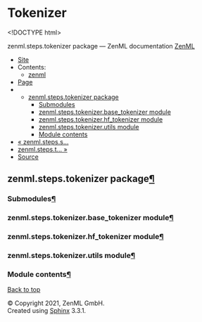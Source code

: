 # Tokenizer

&lt;!DOCTYPE html&gt;

zenml.steps.tokenizer package — ZenML documentation  [ZenML](https://github.com/zenml-io/zenml/tree/2b2ef42152bc47c393e786e6d22bc48c6db84316/docs/sphinx_docs/_build/html/index.html)

*  [Site](https://github.com/zenml-io/zenml/tree/2b2ef42152bc47c393e786e6d22bc48c6db84316/docs/sphinx_docs/_build/html/index.html)
  * Contents:
    * [zenml](https://github.com/zenml-io/zenml/tree/2b2ef42152bc47c393e786e6d22bc48c6db84316/docs/sphinx_docs/_build/html/modules.html)
*  [Page](zenml.steps.tokenizer.md)
  * * [zenml.steps.tokenizer package](zenml.steps.tokenizer.md)
      * [Submodules](zenml.steps.tokenizer.md#submodules)
      * [zenml.steps.tokenizer.base\_tokenizer module](zenml.steps.tokenizer.md#zenml-steps-tokenizer-base-tokenizer-module)
      * [zenml.steps.tokenizer.hf\_tokenizer module](zenml.steps.tokenizer.md#zenml-steps-tokenizer-hf-tokenizer-module)
      * [zenml.steps.tokenizer.utils module](zenml.steps.tokenizer.md#zenml-steps-tokenizer-utils-module)
      * [Module contents](zenml.steps.tokenizer.md#module-contents)
* [ « zenml.steps.s...](zenml.steps.split.md)
* [ zenml.steps.t... »](zenml.steps.trainer/)
*  [Source](https://github.com/zenml-io/zenml/tree/2b2ef42152bc47c393e786e6d22bc48c6db84316/docs/sphinx_docs/_build/html/_sources/zenml.steps.tokenizer.rst.txt)

## zenml.steps.tokenizer package[¶](zenml.steps.tokenizer.md#zenml-steps-tokenizer-package)

### Submodules[¶](zenml.steps.tokenizer.md#submodules)

### zenml.steps.tokenizer.base\_tokenizer module[¶](zenml.steps.tokenizer.md#zenml-steps-tokenizer-base-tokenizer-module)

### zenml.steps.tokenizer.hf\_tokenizer module[¶](zenml.steps.tokenizer.md#zenml-steps-tokenizer-hf-tokenizer-module)

### zenml.steps.tokenizer.utils module[¶](zenml.steps.tokenizer.md#zenml-steps-tokenizer-utils-module)

### Module contents[¶](zenml.steps.tokenizer.md#module-contents)

 [Back to top](zenml.steps.tokenizer.md)

 © Copyright 2021, ZenML GmbH.  
 Created using [Sphinx](http://sphinx-doc.org/) 3.3.1.  


